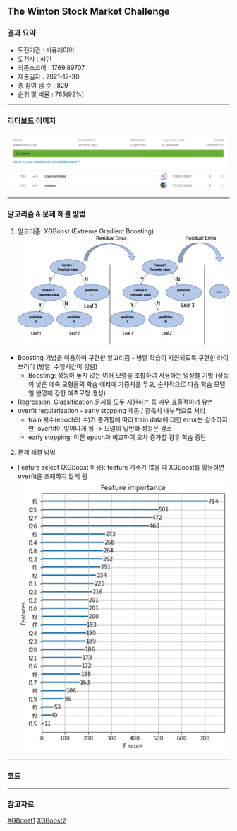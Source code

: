 ## The Winton Stock Market Challenge


### 결과 요약

* 도전기관 : 시큐레이어
* 도전자 : 허인
* 최종스코어 : 1769.89707
* 제출일자 : 2021-12-30
* 총 참여 팀 수 : 829
* 순위 및 비율 :  765(92%)

----------

### 리더보드 이미지

![결과](screenshot/score.png)
![결과](screenshot/leaderboard.png)

----------

### 알고리즘 & 문제 해결 방법

1. 알고리즘: XGBoost (Extreme Gradient Boosting)
  ![xgboost](screenshot/xgboost.jpg)
  * Boosting 기법을 이용하여 구현한 알고리즘 - 병렬 학습이 지원되도록 구현한 라이브러리 (병렬: 수행시간이 짧음)
    - Boosting: 성능이 높지 않는 여러 모델을 조합하여 사용하는 앙상블 기법
                (성능이 낮은 예측 모형들의 학습 에러에 가중치를 두고, 순차적으로 다음 학습 모델엘 반영해 강한 예측모형 생성)
  * Regression, Classification 문제를 모두 지원하는 등 매우 효율적이며 유연
  * overfit regularization - early stopping 제공 / 결측치 내부적으로 처리
    - train 횟수(epoch의 수)가 증가함에 따라 train data에 대한 error는 감소하지만, overfit이 일어나게 됨 -> 모델의 일반화 성능은 감소
    - early stopping: 이전 epoch과 비교하여 오차 증가할 경우 학습 중단
 
 
2. 문제 해결 방법
  * Feature select (XGBoost 이용): feature 개수가 많을 때 XGBoost를 활용하면 overfit을 초래하지 않게 됨
    <img src="screenshot/features.png">



-----------

### 코드



-----------

### 참고자료
[XGBoost1](https://xgboost.readthedocs.io/en/stable/tutorials/model.html)
[XGBoost2](https://www.sciencedirect.com/science/article/pii/S2090447921000125)


